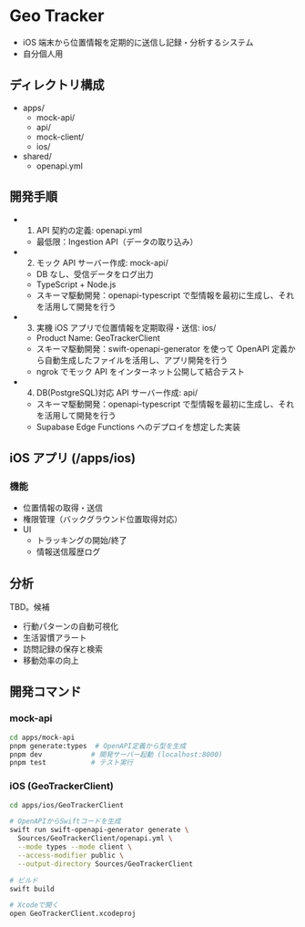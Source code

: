 # Geo Tracker

- iOS 端末から位置情報を定期的に送信し記録・分析するシステム
- 自分個人用

## ディレクトリ構成

- apps/
  - mock-api/
  - api/
  - mock-client/
  - ios/
- shared/
  - openapi.yml

## 開発手順

- 1. API 契約の定義: openapi.yml
  - 最低限：Ingestion API（データの取り込み）
- 2. モック API サーバー作成: mock-api/
  - DB なし、受信データをログ出力
  - TypeScript + Node.js
  - スキーマ駆動開発：openapi-typescript で型情報を最初に生成し、それを活用して開発を行う
- 3. 実機 iOS アプリで位置情報を定期取得・送信: ios/
  - Product Name: GeoTrackerClient
  - スキーマ駆動開発：swift-openapi-generator を使って OpenAPI 定義から自動生成したファイルを活用し、アプリ開発を行う
  - ngrok でモック API をインターネット公開して結合テスト
- 4. DB(PostgreSQL)対応 API サーバー作成: api/
  - スキーマ駆動開発：openapi-typescript で型情報を最初に生成し、それを活用して開発を行う
  - Supabase Edge Functions へのデプロイを想定した実装

## iOS アプリ (/apps/ios)

### 機能

- 位置情報の取得・送信
- 権限管理（バックグラウンド位置取得対応）
- UI
  - トラッキングの開始/終了
  - 情報送信履歴ログ

## 分析

TBD。候補

- 行動パターンの自動可視化
- 生活習慣アラート
- 訪問記録の保存と検索
- 移動効率の向上

## 開発コマンド

### mock-api

```bash
cd apps/mock-api
pnpm generate:types  # OpenAPI定義から型を生成
pnpm dev            # 開発サーバー起動 (localhost:8000)
pnpm test           # テスト実行
```

### iOS (GeoTrackerClient)

```bash
cd apps/ios/GeoTrackerClient

# OpenAPIからSwiftコードを生成
swift run swift-openapi-generator generate \
  Sources/GeoTrackerClient/openapi.yml \
  --mode types --mode client \
  --access-modifier public \
  --output-directory Sources/GeoTrackerClient

# ビルド
swift build

# Xcodeで開く
open GeoTrackerClient.xcodeproj
```
